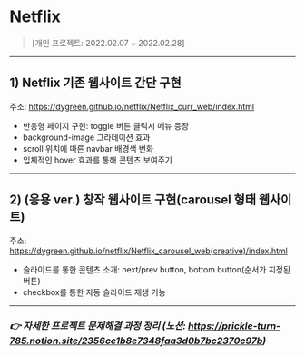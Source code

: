 # Netflix

> [개인 프로젝트: 2022.02.07 ~ 2022.02.28]

***

## **1) Netflix 기존 웹사이트 간단 구현**

주소: https://dygreen.github.io/netflix/Netflix_curr_web/index.html
   - 반응형 페이지 구현: toggle 버튼 클릭시 메뉴 등장
   - background-image 그라데이션 효과
   - scroll 위치에 따른 navbar 배경색 변화
   - 입체적인 hover 효과를 통해 콘텐츠 보여주기
 
 *** 
 
## **2) (응용 ver.) 창작 웹사이트 구현(carousel 형태 웹사이트)**

   주소: https://dygreen.github.io/netflix/Netflix_carousel_web(creative)/index.html
   - 슬라이드를 통한 콘텐츠 소개: next/prev button, bottom button(순서가 지정된 버튼)
   - checkbox를 통한 자동 슬라이드 재생 기능

***

### _👉 자세한 프로젝트 문제해결 과정 정리 (노션: https://prickle-turn-785.notion.site/2356ce1b8e7348faa3d0b7bc2370c97b)_
